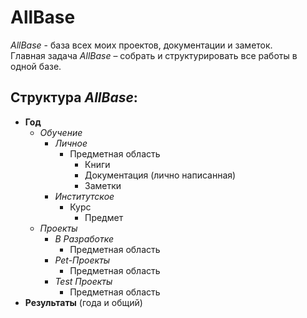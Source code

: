 # AllBase
*AllBase* - база всех моих проектов, документации и заметок.  
Главная задача *AllBase* – собрать и структурировать все работы в одной базе.

## Структура *AllBase*:

- **Год**
  - *Обучение*
    - *Личное*
      - Предметная область
        - Книги
        - Документация (лично написанная)
        - Заметки
    - *Институтское*
      - Курс
        - Предмет
  - *Проекты*
    - *В Разработке*
      - Предметная область
    - *Pet-Проекты*
      - Предметная область
    - *Test Проекты*
      - Предметная область
- **Результаты** (года и общий)
